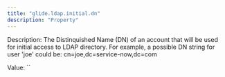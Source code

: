 ```yaml
---
title: "glide.ldap.initial.dn"
description: "Property"
---
```


Description: The Distinquished Name (DN) of an account that will be used for initial access to LDAP directory. For example, a possible DN string for user 'joe' could be: cn=joe,dc=service-now,dc=com


Value: ``